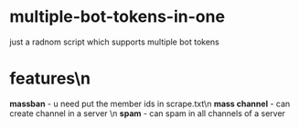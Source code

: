 # multiple-bot-tokens-in-one
just a radnom script which supports multiple bot tokens
# features\n
**massban** - u need put the member ids in scrape.txt\n
**mass channel** - can create channel in a server \n
**spam** - can spam in all channels of a server

